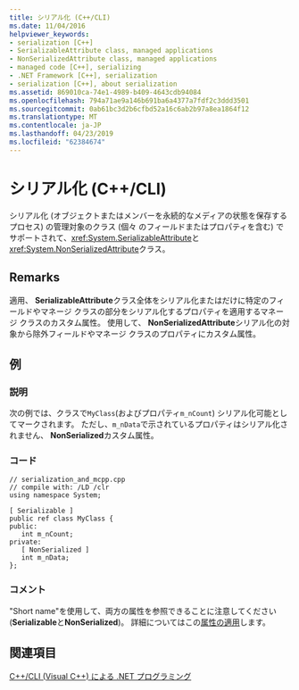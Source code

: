 ```yaml
---
title: シリアル化 (C++/CLI)
ms.date: 11/04/2016
helpviewer_keywords:
- serialization [C++]
- SerializableAttribute class, managed applications
- NonSerializedAttribute class, managed applications
- managed code [C++], serializing
- .NET Framework [C++], serialization
- serialization [C++], about serialization
ms.assetid: 869010ca-74e1-4989-b409-4643cdb94084
ms.openlocfilehash: 794a71ae9a146b691ba6a4377a7fdf2c3ddd3501
ms.sourcegitcommit: 0ab61bc3d2b6cfbd52a16c6ab2b97a8ea1864f12
ms.translationtype: MT
ms.contentlocale: ja-JP
ms.lasthandoff: 04/23/2019
ms.locfileid: "62384674"
---
```

# <a name="serialization-ccli"></a>シリアル化 (C++/CLI)

シリアル化 (オブジェクトまたはメンバーを永続的なメディアの状態を保存するプロセス) の管理対象のクラス (個々 のフィールドまたはプロパティを含む) でサポートされて、<xref:System.SerializableAttribute>と<xref:System.NonSerializedAttribute>クラス。

## <a name="remarks"></a>Remarks

適用、 **SerializableAttribute**クラス全体をシリアル化またはだけに特定のフィールドやマネージ クラスの部分をシリアル化するプロパティを適用するマネージ クラスのカスタム属性。 使用して、 **NonSerializedAttribute**シリアル化の対象から除外フィールドやマネージ クラスのプロパティにカスタム属性。

## <a name="example"></a>例

### <a name="description"></a>説明

次の例では、クラスで`MyClass`(およびプロパティ`m_nCount`) シリアル化可能としてマークされます。 ただし、`m_nData`で示されているプロパティはシリアル化されません、 **NonSerialized**カスタム属性。

### <a name="code"></a>コード

```
// serialization_and_mcpp.cpp
// compile with: /LD /clr
using namespace System;

[ Serializable ]
public ref class MyClass {
public:
   int m_nCount;
private:
   [ NonSerialized ]
   int m_nData;
};
```

### <a name="comments"></a>コメント

"Short name"を使用して、両方の属性を参照できることに注意してください (**Serializable**と**NonSerialized**)。 詳細についてはこの[属性の適用](/dotnet/standard/attributes/applying-attributes)します。

## <a name="see-also"></a>関連項目

[C++/CLI (Visual C++) による .NET プログラミング](../dotnet/dotnet-programming-with-cpp-cli-visual-cpp.md)
